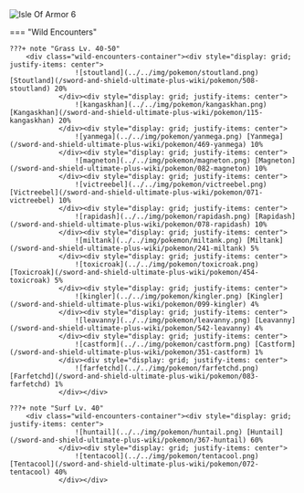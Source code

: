 <img src="../../img/routes/Isle Of Armor 6.png" alt="Isle Of Armor 6"/>

=== "Wild Encounters"


	???+ note "Grass Lv. 40-50"
		<div class="wild-encounters-container"><div style="display: grid; justify-items: center">
                    ![stoutland](../../img/pokemon/stoutland.png) [Stoutland](/sword-and-shield-ultimate-plus-wiki/pokemon/508-stoutland) 20%
                </div><div style="display: grid; justify-items: center">
                    ![kangaskhan](../../img/pokemon/kangaskhan.png) [Kangaskhan](/sword-and-shield-ultimate-plus-wiki/pokemon/115-kangaskhan) 20%
                </div><div style="display: grid; justify-items: center">
                    ![yanmega](../../img/pokemon/yanmega.png) [Yanmega](/sword-and-shield-ultimate-plus-wiki/pokemon/469-yanmega) 10%
                </div><div style="display: grid; justify-items: center">
                    ![magneton](../../img/pokemon/magneton.png) [Magneton](/sword-and-shield-ultimate-plus-wiki/pokemon/082-magneton) 10%
                </div><div style="display: grid; justify-items: center">
                    ![victreebel](../../img/pokemon/victreebel.png) [Victreebel](/sword-and-shield-ultimate-plus-wiki/pokemon/071-victreebel) 10%
                </div><div style="display: grid; justify-items: center">
                    ![rapidash](../../img/pokemon/rapidash.png) [Rapidash](/sword-and-shield-ultimate-plus-wiki/pokemon/078-rapidash) 10%
                </div><div style="display: grid; justify-items: center">
                    ![miltank](../../img/pokemon/miltank.png) [Miltank](/sword-and-shield-ultimate-plus-wiki/pokemon/241-miltank) 5%
                </div><div style="display: grid; justify-items: center">
                    ![toxicroak](../../img/pokemon/toxicroak.png) [Toxicroak](/sword-and-shield-ultimate-plus-wiki/pokemon/454-toxicroak) 5%
                </div><div style="display: grid; justify-items: center">
                    ![kingler](../../img/pokemon/kingler.png) [Kingler](/sword-and-shield-ultimate-plus-wiki/pokemon/099-kingler) 4%
                </div><div style="display: grid; justify-items: center">
                    ![leavanny](../../img/pokemon/leavanny.png) [Leavanny](/sword-and-shield-ultimate-plus-wiki/pokemon/542-leavanny) 4%
                </div><div style="display: grid; justify-items: center">
                    ![castform](../../img/pokemon/castform.png) [Castform](/sword-and-shield-ultimate-plus-wiki/pokemon/351-castform) 1%
                </div><div style="display: grid; justify-items: center">
                    ![farfetchd](../../img/pokemon/farfetchd.png) [Farfetchd](/sword-and-shield-ultimate-plus-wiki/pokemon/083-farfetchd) 1%
                </div></div>

	???+ note "Surf Lv. 40"
		<div class="wild-encounters-container"><div style="display: grid; justify-items: center">
                    ![huntail](../../img/pokemon/huntail.png) [Huntail](/sword-and-shield-ultimate-plus-wiki/pokemon/367-huntail) 60%
                </div><div style="display: grid; justify-items: center">
                    ![tentacool](../../img/pokemon/tentacool.png) [Tentacool](/sword-and-shield-ultimate-plus-wiki/pokemon/072-tentacool) 40%
                </div></div>




